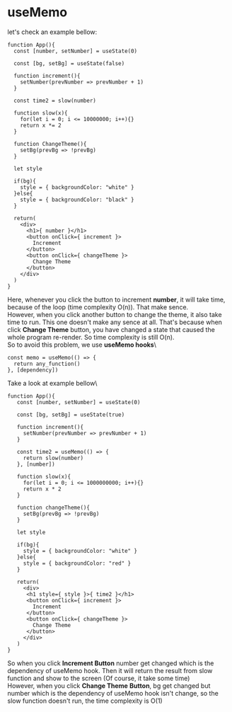 # useMemo

let's check an example bellow:

    function App(){
      const [number, setNumber] = useState(0)
      
      const [bg, setBg] = useState(false)
      
      function increment(){
        setNumber(prevNumber => prevNumber + 1)
      }
      
      const time2 = slow(number)
      
      function slow(x){
        for(let i = 0; i <= 10000000; i++){}
        return x *= 2
      }
      
      function ChangeTheme(){
        setBg(prevBg => !prevBg)
      }
      
      let style 
      
      if(bg){
        style = { backgroundColor: "white" }
      }else{
        style = { backgroundColor: "black" }
      }
      
      return(
        <div>
          <h1>{ number }</h1>
          <button onClick={ increment }>
            Increment
          </button>
          <button onClick={ changeTheme }>
            Change Theme
          </button>
        </div>
      )
    }
    
Here, whenever you click the button to 
increment **number**, it will take time, 
because of the loop (time complexity O(n)).
That make sence.\
However, when you click another button to 
change the theme, it also take time to run.
This one doesn't make any sence at all. 
That's because when click **Change Theme** 
button, you have changed a state that caused
the whole program re-render. So time 
complexity is still O(n).\
So to avoid this problem, we use **useMemo hooks**\


    const memo = useMemo(() => {
      return any_function()
    }, [dependency])
    
Take a look at example bellow\

    function App(){
       const [number, setNumber] = useState(0)
       
       const [bg, setBg] = useState(true)
       
       function increment(){
         setNumber(prevNumber => prevNumber + 1)
       }
       
       const time2 = useMemo(() => {
         return slow(number)
       }, [number])
       
       function slow(x){
         for(let i = 0; i <= 1000000000; i++){}
         return x * 2
       }
       
       function changeTheme(){
         setBg(prevBg => !prevBg)
       }
       
       let style 
       
       if(bg){
         style = { backgroundColor: "white" }
       }else{
         style = { backgroundColor: "red" }
       }
       
       return(
         <div>
          <h1 style={ style }>{ time2 }</h1>
          <button onClick={ increment }>
            Increment
          </button>
          <button onClick={ changeTheme }>
            Change Theme
          </button>
         </div>
       )
    }
    
So when you click **Increment Button** 
number get changed which is the dependency 
of useMemo hook. Then it will return the 
result from slow function and show to the 
screen (Of course, it take some time)\
However, when you click **Change Theme** 
**Button**, bg get changed but number which
is the dependency of useMemo hook isn't change, so the slow function doesn't run, the time complexity is O(1)